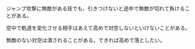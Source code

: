 ジャンプ攻撃に無敵がある技でも、引きつけないと途中で無敵が切れて負けることがある。

空中で軌道を変化させる相手はあえて高めで対空しないといけないことがある。

無敵のない対空は潰されることがある。できれば高めで落としたい。
